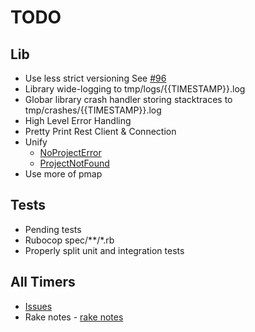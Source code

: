 # TODO

## Lib

- Use less strict versioning See [#96](https://github.com/gooddata/gooddata-ruby/pull/196)
- Library wide-logging to tmp/logs/{{TIMESTAMP}}.log
- Globar library crash handler storing stacktraces to tmp/crashes/{{TIMESTAMP}}.log
- High Level Error Handling
- Pretty Print Rest Client & Connection
- Unify
  - [NoProjectError](https://github.com/gooddata/gooddata-ruby/blob/master/lib/gooddata/exceptions/no_project_error.rb)
  - [ProjectNotFound](https://github.com/gooddata/gooddata-ruby/blob/master/lib/gooddata/exceptions/project_not_found.rb)
- Use more of pmap

## Tests

- Pending tests
- Rubocop spec/**/*.rb
- Properly split unit and integration tests

## All Timers

- [Issues](https://github.com/gooddata/gooddata-ruby/issues)
- Rake notes - [rake notes](https://gist.github.com/korczis/a127456afdda3df4e3a6)
